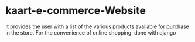 # kaart-e-commerce-Website
It provides the user with a list of the various products available for purchase in
the store. For the convenience of online shopping.
done with django
